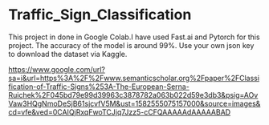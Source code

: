 # Traffic_Sign_Classification

This project in done in Google Colab.I have used Fast.ai and Pytorch for this project. The accuracy of the model is around 99%. Use your own json key to download the dataset via Kaggle.

https://www.google.com/url?sa=i&url=https%3A%2F%2Fwww.semanticscholar.org%2Fpaper%2FClassification-of-Traffic-Signs%253A-The-European-Serna-Ruichek%2F045bd79e99d39963c3878782a063b022d59e3db3&psig=AOvVaw3HQgNmoDeSjB61sjcvfV5M&ust=1582555075157000&source=images&cd=vfe&ved=0CAIQjRxqFwoTCJjq7Jzz5-cCFQAAAAAdAAAAABAD
